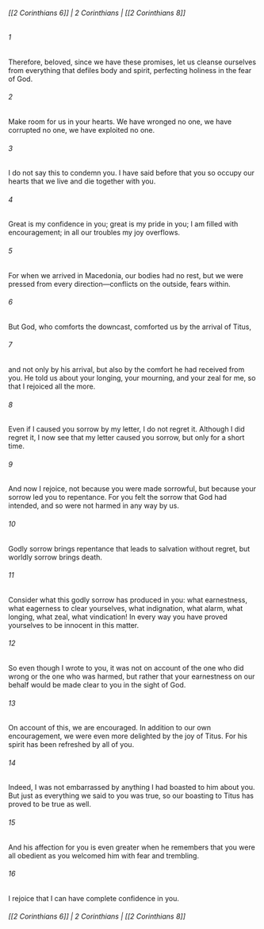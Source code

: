 ###### [[2 Corinthians 6]] | 2 Corinthians | [[2 Corinthians 8]]

###### 1
Therefore, beloved, since we have these promises, let us cleanse ourselves from everything that defiles body and spirit, perfecting holiness in the fear of God.
###### 2
Make room for us in your hearts. We have wronged no one, we have corrupted no one, we have exploited no one.
###### 3
I do not say this to condemn you. I have said before that you so occupy our hearts that we live and die together with you.
###### 4
Great is my confidence in you; great is my pride in you; I am filled with encouragement; in all our troubles my joy overflows.
###### 5
For when we arrived in Macedonia, our bodies had no rest, but we were pressed from every direction—conflicts on the outside, fears within.
###### 6
But God, who comforts the downcast, comforted us by the arrival of Titus,
###### 7
and not only by his arrival, but also by the comfort he had received from you. He told us about your longing, your mourning, and your zeal for me, so that I rejoiced all the more.
###### 8
Even if I caused you sorrow by my letter, I do not regret it. Although I did regret it, I now see that my letter caused you sorrow, but only for a short time.
###### 9
And now I rejoice, not because you were made sorrowful, but because your sorrow led you to repentance. For you felt the sorrow that God had intended, and so were not harmed in any way by us.
###### 10
Godly sorrow brings repentance that leads to salvation without regret, but worldly sorrow brings death.
###### 11
Consider what this godly sorrow has produced in you: what earnestness, what eagerness to clear yourselves, what indignation, what alarm, what longing, what zeal, what vindication! In every way you have proved yourselves to be innocent in this matter.
###### 12
So even though I wrote to you, it was not on account of the one who did wrong or the one who was harmed, but rather that your earnestness on our behalf would be made clear to you in the sight of God.
###### 13
On account of this, we are encouraged. In addition to our own encouragement, we were even more delighted by the joy of Titus. For his spirit has been refreshed by all of you.
###### 14
Indeed, I was not embarrassed by anything I had boasted to him about you. But just as everything we said to you was true, so our boasting to Titus has proved to be true as well.
###### 15
And his affection for you is even greater when he remembers that you were all obedient as you welcomed him with fear and trembling.
###### 16
I rejoice that I can have complete confidence in you.

###### [[2 Corinthians 6]] | 2 Corinthians | [[2 Corinthians 8]]
